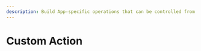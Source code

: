 ```yaml
---
description: Build App-specific operations that can be controlled from the CMS
---
```


# Custom Action

